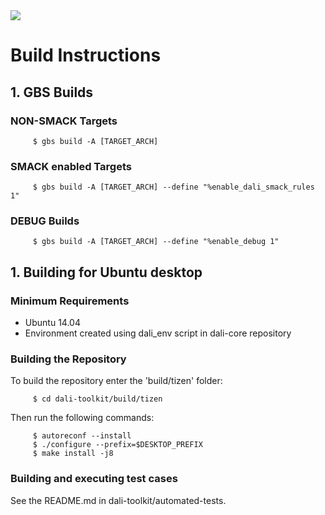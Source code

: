<img src="https://dalihub.github.io/images/DaliLogo320x200.png">

# Build Instructions

## 1. GBS Builds

### NON-SMACK Targets

         $ gbs build -A [TARGET_ARCH]

### SMACK enabled Targets

         $ gbs build -A [TARGET_ARCH] --define "%enable_dali_smack_rules 1"

### DEBUG Builds

         $ gbs build -A [TARGET_ARCH] --define "%enable_debug 1"

## 1. Building for Ubuntu desktop

### Minimum Requirements

 - Ubuntu 14.04
 - Environment created using dali_env script in dali-core repository

### Building the Repository

To build the repository enter the 'build/tizen' folder:

         $ cd dali-toolkit/build/tizen

Then run the following commands:

         $ autoreconf --install
         $ ./configure --prefix=$DESKTOP_PREFIX
         $ make install -j8

### Building and executing test cases

See the README.md in dali-toolkit/automated-tests.

